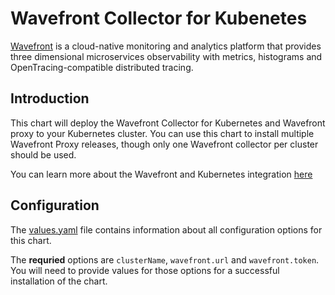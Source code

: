 # Wavefront Collector for Kubenetes

[Wavefront](https://wavefront.com) is a cloud-native monitoring and analytics platform that provides
three dimensional microservices observability with metrics, histograms and OpenTracing-compatible distributed tracing.

## Introduction

This chart will deploy the Wavefront Collector for Kubernetes and Wavefront proxy to your
Kubernetes cluster.  You can use this chart to install multiple Wavefront Proxy releases,
though only one Wavefront collector per cluster should be used.

You can learn more about the Wavefront and Kubernetes integration [here](https://docs.wavefront.com/wavefront_kubernetes.html)

## Configuration

The [values.yaml](./values.yaml) file contains information about all configuration
options for this chart.

The **requried** options are `clusterName`, `wavefront.url` and `wavefront.token`.
You will need to provide values for those options for a successful installation of the chart.
